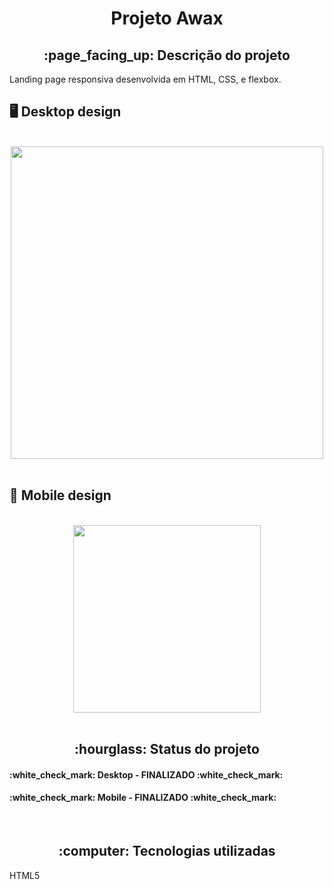 <h1 align="center">Projeto Awax</h1>
<h2 align="center">:page_facing_up: Descrição do projeto</h2>
<p>Landing page responsiva desenvolvida em HTML, CSS, e flexbox.
<br>
  
## :desktop_computer: Desktop design
<br>
<div align="center">
<img src="https://github.com/gleicekelly13/Clone-dos-resultados-do-Google/assets/80974593/d8bb3ce6-b803-4ff6-beb6-812a08b4150e.png" width="500"/>
</div>
<br>

## :iphone: Mobile design
<br>
<div align="center">
<img src="https://github.com/gleicekelly13/Clone-dos-resultados-do-Google/assets/80974593/21282155-2276-4870-a22c-480f21a7c115.png" width="300"/>
</div>
<br>

<h2 align="center">:hourglass: Status do projeto </h2>
<h4>:white_check_mark: Desktop - FINALIZADO :white_check_mark: </h4>
<h4>:white_check_mark: Mobile - FINALIZADO :white_check_mark: </h4>

<br>
<h2 align="center"> :computer: Tecnologias utilizadas </h2>
<p>HTML5</p>
